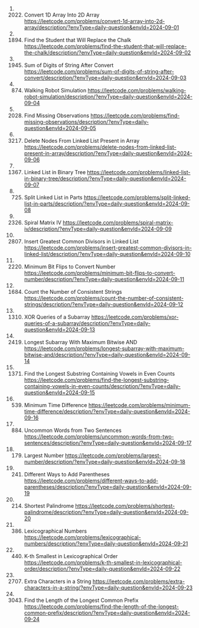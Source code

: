 1. 2022. Convert 1D Array Into 2D Array
https://leetcode.com/problems/convert-1d-array-into-2d-array/description/?envType=daily-question&envId=2024-09-01
2. 1894. Find the Student that Will Replace the Chalk
https://leetcode.com/problems/find-the-student-that-will-replace-the-chalk/description/?envType=daily-question&envId=2024-09-02
3. 1945. Sum of Digits of String After Convert
https://leetcode.com/problems/sum-of-digits-of-string-after-convert/description/?envType=daily-question&envId=2024-09-03
4. 874. Walking Robot Simulation
https://leetcode.com/problems/walking-robot-simulation/description/?envType=daily-question&envId=2024-09-04
5. 2028. Find Missing Observations
https://leetcode.com/problems/find-missing-observations/description/?envType=daily-question&envId=2024-09-05
6. 3217. Delete Nodes From Linked List Present in Array
https://leetcode.com/problems/delete-nodes-from-linked-list-present-in-array/description/?envType=daily-question&envId=2024-09-06
7. 1367. Linked List in Binary Tree
https://leetcode.com/problems/linked-list-in-binary-tree/description/?envType=daily-question&envId=2024-09-07
8. 725. Split Linked List in Parts
https://leetcode.com/problems/split-linked-list-in-parts/description/?envType=daily-question&envId=2024-09-08
9. 2326. Spiral Matrix IV
https://leetcode.com/problems/spiral-matrix-iv/description/?envType=daily-question&envId=2024-09-09
10. 2807. Insert Greatest Common Divisors in Linked List
https://leetcode.com/problems/insert-greatest-common-divisors-in-linked-list/description/?envType=daily-question&envId=2024-09-10
11. 2220. Minimum Bit Flips to Convert Number
https://leetcode.com/problems/minimum-bit-flips-to-convert-number/description/?envType=daily-question&envId=2024-09-11
12. 1684. Count the Number of Consistent Strings
https://leetcode.com/problems/count-the-number-of-consistent-strings/description/?envType=daily-question&envId=2024-09-12
13. 1310. XOR Queries of a Subarray
https://leetcode.com/problems/xor-queries-of-a-subarray/description/?envType=daily-question&envId=2024-09-13
14. 2419. Longest Subarray With Maximum Bitwise AND
https://leetcode.com/problems/longest-subarray-with-maximum-bitwise-and/description/?envType=daily-question&envId=2024-09-14
15. 1371. Find the Longest Substring Containing Vowels in Even Counts
https://leetcode.com/problems/find-the-longest-substring-containing-vowels-in-even-counts/description/?envType=daily-question&envId=2024-09-15
16. 539. Minimum Time Difference
https://leetcode.com/problems/minimum-time-difference/description/?envType=daily-question&envId=2024-09-16
17. 884. Uncommon Words from Two Sentences
https://leetcode.com/problems/uncommon-words-from-two-sentences/description/?envType=daily-question&envId=2024-09-17
18. 179. Largest Number
https://leetcode.com/problems/largest-number/description/?envType=daily-question&envId=2024-09-18
19. 241. Different Ways to Add Parentheses
https://leetcode.com/problems/different-ways-to-add-parentheses/description/?envType=daily-question&envId=2024-09-19
20. 214. Shortest Palindrome
https://leetcode.com/problems/shortest-palindrome/description/?envType=daily-question&envId=2024-09-20
21. 386. Lexicographical Numbers
https://leetcode.com/problems/lexicographical-numbers/description/?envType=daily-question&envId=2024-09-21
22. 440. K-th Smallest in Lexicographical Order
https://leetcode.com/problems/k-th-smallest-in-lexicographical-order/description/?envType=daily-question&envId=2024-09-22
23. 2707. Extra Characters in a String
https://leetcode.com/problems/extra-characters-in-a-string/?envType=daily-question&envId=2024-09-23
24. 3043. Find the Length of the Longest Common Prefix
https://leetcode.com/problems/find-the-length-of-the-longest-common-prefix/description/?envType=daily-question&envId=2024-09-24